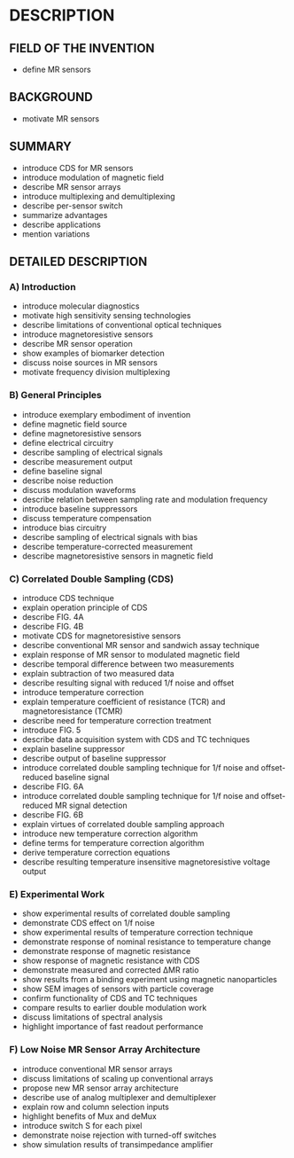 # DESCRIPTION

## FIELD OF THE INVENTION

- define MR sensors

## BACKGROUND

- motivate MR sensors

## SUMMARY

- introduce CDS for MR sensors
- introduce modulation of magnetic field
- describe MR sensor arrays
- introduce multiplexing and demultiplexing
- describe per-sensor switch
- summarize advantages
- describe applications
- mention variations

## DETAILED DESCRIPTION

### A) Introduction

- introduce molecular diagnostics
- motivate high sensitivity sensing technologies
- describe limitations of conventional optical techniques
- introduce magnetoresistive sensors
- describe MR sensor operation
- show examples of biomarker detection
- discuss noise sources in MR sensors
- motivate frequency division multiplexing

### B) General Principles

- introduce exemplary embodiment of invention
- define magnetic field source
- define magnetoresistive sensors
- define electrical circuitry
- describe sampling of electrical signals
- describe measurement output
- define baseline signal
- describe noise reduction
- discuss modulation waveforms
- describe relation between sampling rate and modulation frequency
- introduce baseline suppressors
- discuss temperature compensation
- introduce bias circuitry
- describe sampling of electrical signals with bias
- describe temperature-corrected measurement
- describe magnetoresistive sensors in magnetic field

### C) Correlated Double Sampling (CDS)

- introduce CDS technique
- explain operation principle of CDS
- describe FIG. 4A
- describe FIG. 4B
- motivate CDS for magnetoresistive sensors
- describe conventional MR sensor and sandwich assay technique
- explain response of MR sensor to modulated magnetic field
- describe temporal difference between two measurements
- explain subtraction of two measured data
- describe resulting signal with reduced 1/f noise and offset
- introduce temperature correction
- explain temperature coefficient of resistance (TCR) and magnetoresistance (TCMR)
- describe need for temperature correction treatment
- introduce FIG. 5
- describe data acquisition system with CDS and TC techniques
- explain baseline suppressor
- describe output of baseline suppressor
- introduce correlated double sampling technique for 1/f noise and offset-reduced baseline signal
- describe FIG. 6A
- introduce correlated double sampling technique for 1/f noise and offset-reduced MR signal detection
- describe FIG. 6B
- explain virtues of correlated double sampling approach
- introduce new temperature correction algorithm
- define terms for temperature correction algorithm
- derive temperature correction equations
- describe resulting temperature insensitive magnetoresistive voltage output

### E) Experimental Work

- show experimental results of correlated double sampling
- demonstrate CDS effect on 1/f noise
- show experimental results of temperature correction technique
- demonstrate response of nominal resistance to temperature change
- demonstrate response of magnetic resistance
- show response of magnetic resistance with CDS
- demonstrate measured and corrected ΔMR ratio
- show results from a binding experiment using magnetic nanoparticles
- show SEM images of sensors with particle coverage
- confirm functionality of CDS and TC techniques
- compare results to earlier double modulation work
- discuss limitations of spectral analysis
- highlight importance of fast readout performance

### F) Low Noise MR Sensor Array Architecture

- introduce conventional MR sensor arrays
- discuss limitations of scaling up conventional arrays
- propose new MR sensor array architecture
- describe use of analog multiplexer and demultiplexer
- explain row and column selection inputs
- highlight benefits of Mux and deMux
- introduce switch S for each pixel
- demonstrate noise rejection with turned-off switches
- show simulation results of transimpedance amplifier

